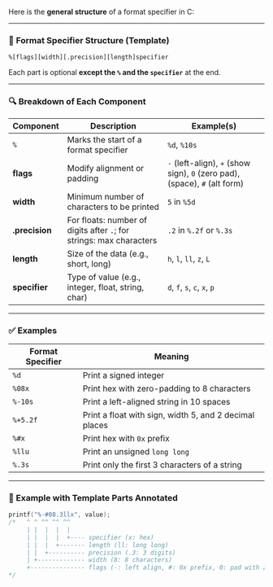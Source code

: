 Here is the **general structure** of a format specifier in C:

---

### 📌 **Format Specifier Structure (Template)**

```
%[flags][width][.precision][length]specifier
```

Each part is optional **except the `%` and the `specifier`** at the end.

---

### 🔍 Breakdown of Each Component

| Component      | Description                                                         | Example(s)                                                                     |
| -------------- | ------------------------------------------------------------------- | ------------------------------------------------------------------------------ |
| `%`            | Marks the start of a format specifier                               | `%d`, `%10s`                                                                   |
| **flags**      | Modify alignment or padding                                         | `-` (left-align), `+` (show sign), `0` (zero pad), ` ` (space), `#` (alt form) |
| **width**      | Minimum number of characters to be printed                          | `5` in `%5d`                                                                   |
| **.precision** | For floats: number of digits after `.`; for strings: max characters | `.2` in `%.2f` or `%.3s`                                                       |
| **length**     | Size of the data (e.g., short, long)                                | `h`, `l`, `ll`, `z`, `L`                                                       |
| **specifier**  | Type of value (e.g., integer, float, string, char)                  | `d`, `f`, `s`, `c`, `x`, `p`                                                   |

---

### ✅ Examples

| Format Specifier | Meaning                                                |
| ---------------- | ------------------------------------------------------ |
| `%d`             | Print a signed integer                                 |
| `%08x`           | Print hex with zero-padding to 8 characters            |
| `%-10s`          | Print a left-aligned string in 10 spaces               |
| `%+5.2f`         | Print a float with sign, width 5, and 2 decimal places |
| `%#x`            | Print hex with `0x` prefix                             |
| `%llu`           | Print an unsigned `long long`                          |
| `%.3s`           | Print only the first 3 characters of a string          |

---

### 🔧 Example with Template Parts Annotated

```c
printf("%-#08.3llx", value);
/*   ^ ^ ^^ ^^ ^^
     | |  |  |  |
     | |  |  |  +---- specifier (x: hex)
     | |  |  +------- length (ll: long long)
     | |  +---------- precision (.3: 3 digits)
     | +------------- width (8: 8 characters)
     +--------------- flags (-: left align, #: 0x prefix, 0: pad with zeros)
*/
```

